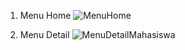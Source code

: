 1. Menu Home
   ![MenuHome](https://github.com/user-attachments/assets/94d7e06d-d901-44e4-9efc-31b6dc4b77c9)

2. Menu Detail
   ![MenuDetailMahasiswa](https://github.com/user-attachments/assets/f0675ecb-8edf-42cb-ab6c-27147cfbf4e4)
